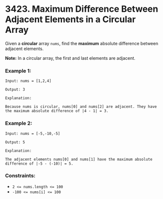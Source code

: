 # 3423. Maximum Difference Between Adjacent Elements in a Circular Array

Given a **circular** array `nums`, find the **maximum** absolute difference between adjacent elements.

**Note:** In a circular array, the first and last elements are adjacent.

### Example 1:

```text
Input: nums = [1,2,4]

Output: 3

Explanation:

Because nums is circular, nums[0] and nums[2] are adjacent. They have the maximum absolute difference of |4 - 1| = 3.
```

### Example 2:

```text
Input: nums = [-5,-10,-5]

Output: 5

Explanation:

The adjacent elements nums[0] and nums[1] have the maximum absolute difference of |-5 - (-10)| = 5.
```

### Constraints:

- `2 <= nums.length <= 100`
- `-100 <= nums[i] <= 100`
